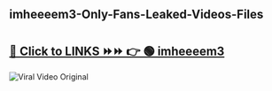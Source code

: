 
 ## imheeeem3-Only-Fans-Leaked-Videos-Files

# <h2><a href="https://mediaupload.pro?imheeeem3">🔗 Click to LINKS ⏩⏩ 👉 🟢 imheeeem3 </a></h2>

<a href="https://mediaupload.pro?imheeeem3" rel="nofollow" data-target="animated-image.originalLink"><img src="https://i.ibb.co.com/xMMVF88/686577567.gif" alt="Viral Video Original" style="max-width: 100%; display: inline-block;" data-target="animated-image.originalImage"></a>